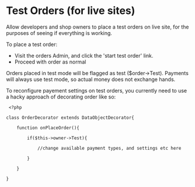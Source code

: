 # Test Orders (for live sites)

Allow developers and shop owners to place a test orders on live site,
for the purposes of seeing if everything is working.

To place a test order:

 * Visit the orders Admin, and click the 'start test order' link.
 * Proceed with order as normal
 
 Orders placed in test mode will be flagged as test ($order->Test).
 Payments will always use test mode, so actual money does not exchange hands.
 
 To reconfigure payement settings on test orders, you currently need to use a hacky approach
 of decorating order like so:
 
	 <?php
	
	class OrderDecorator extends DataObjectDecorator{

		function onPlaceOrder(){
			
			if($this->owner->Test){
			
				//change available payment types, and settings etc here
				
			}
			
		}
		
	}